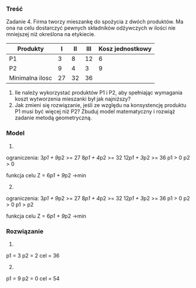 ### Treść


Zadanie 4. Firma tworzy mieszankę do spożycia z dwóch produktów. Ma ona na celu dostarczyć pewnych składników odżywczych w ilości nie mniejszej niż określona na etykiecie. 

|Produkty        |I            |II    |III      |Kosz jednostkowy |
|----------------|-------------|------|---------|-----------------|
|P1              |3            |8     |12       |6                |
|P2              |9            |4     |3        |9                |
|Minimalna ilosc |27           |32    |36       |                 |



1.	Ile należy wykorzystać produktów P1 i P2, aby spełniając wymagania koszt wytworzenia mieszanki był jak najniższy?
2.	Jak zmieni się rozwiązanie, jeśli ze względu na konsystencję produktu P1 musi być więcej niż P2?
Zbuduj model matematyczny i rozwiąż zadanie metodą geometryczną.

### Model

1.
ograniczenia:
3*p1 + 9*p2 >= 27
8*p1 + 4*p2 >= 32
12*p1 + 3*p2 >= 36
p1 > 0
p2 > 0

funkcja celu
Z =  6*p1 + 9*p2  ->min

2.
ograniczenia:
3*p1 + 9*p2 >= 27
8*p1 + 4*p2 >= 32
12*p1 + 3*p2 >= 36
p1 > 0
p2 > 0
p1 > p2

funkcja celu
Z =  6*p1 + 9*p2  ->min

### Rozwiązanie

1.
p1 = 3
p2 = 2
cel = 36

2.
p1 = 9
p2 = 0
cel = 54